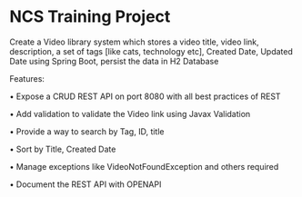 # NCS Training Project
Create a Video library system which stores a video title, video link,
description, a set of tags [like cats, technology etc], Created Date, Updated
Date using Spring Boot, persist the data in H2 Database

Features:

• Expose a CRUD REST API on port 8080 with all best practices of REST

• Add validation to validate the Video link using Javax Validation

• Provide a way to search by Tag, ID, title

• Sort by Title, Created Date

• Manage exceptions like VideoNotFoundException and others required

• Document the REST API with OPENAPI
